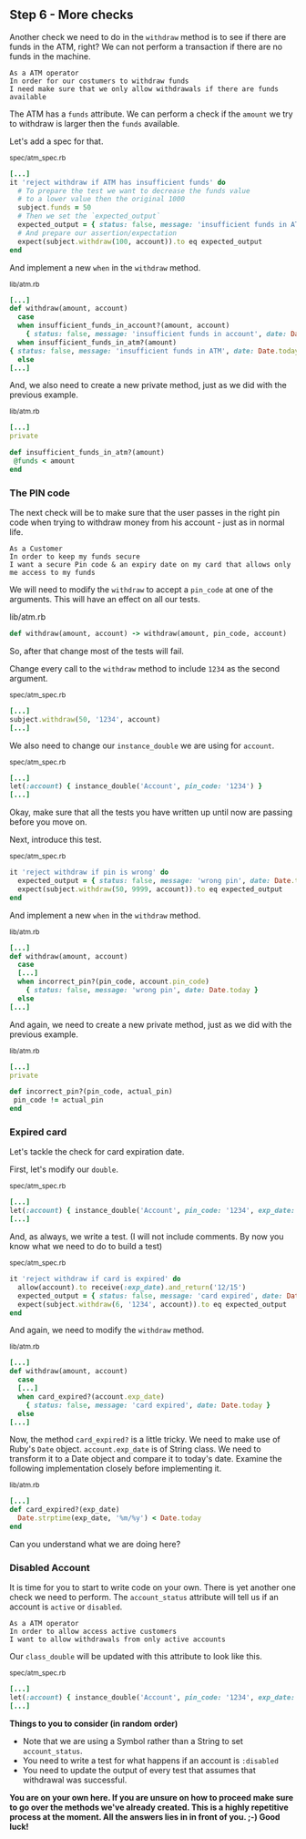 ## Step 6 - More checks

Another check we need to do in the `withdraw` method is to see if there are funds in the ATM, right?  We can not perform a transaction if there are no funds in the machine. 

```
As a ATM operator
In order for our costumers to withdraw funds
I need make sure that we only allow withdrawals if there are funds available
``` 

The ATM has a `funds` attribute. We can perform a check if the `amount` we try to withdraw is larger then the `funds` available. 

Let's add a spec for that.

<small>spec/atm_spec.rb</small>
```ruby
[...]
it 'reject withdraw if ATM has insufficient funds' do
  # To prepare the test we want to decrease the funds value
  # to a lower value then the original 1000
  subject.funds = 50
  # Then we set the `expected_output`
  expected_output = { status: false, message: 'insufficient funds in ATM', date: Date.today }
  # And prepare our assertion/expectation
  expect(subject.withdraw(100, account)).to eq expected_output
end
```

And implement a new `when` in the `withdraw` method.

<small>lib/atm.rb</small>
```ruby
[...]
def withdraw(amount, account)
  case
  when insufficient_funds_in_account?(amount, account)
    { status: false, message: 'insufficient funds in account', date: Date.today }
  when insufficient_funds_in_atm?(amount)
{ status: false, message: 'insufficient funds in ATM', date: Date.today }
  else
[...]
```

And, we also need to create a new private method, just as we did with the previous example.

<small>lib/atm.rb</small>
```ruby
[...]
private 

def insufficient_funds_in_atm?(amount)
 @funds < amount
end

```

### The PIN code

The next check will be to make sure that the user passes in the right pin code when trying to withdraw money from his account - just as in normal life. 

```
As a Customer              
In order to keep my funds secure             
I want a secure Pin code & an expiry date on my card that allows only me access to my funds
```

We will need to modify the `withdraw` to accept a `pin_code` at one of the arguments. This will have an effect on all our tests. 

lib/atm.rb
```ruby
def withdraw(amount, account) -> withdraw(amount, pin_code, account)
```
So, after that change most of the tests will fail. 

Change every call to the `withdraw` method to include `1234` as the second argument. 

<small>spec/atm_spec.rb</small>
```ruby
[...]
subject.withdraw(50, '1234', account)
[...]
```

We also need to change our `instance_double` we are using for `account`. 

<small>spec/atm_spec.rb</small>
```ruby
[...]
let(:account) { instance_double('Account', pin_code: '1234') }
[...]
```

Okay, make sure that all the tests you have written up until now are passing before you move on. 

Next, introduce this test.

<small>spec/atm_spec.rb</small>
```ruby
it 'reject withdraw if pin is wrong' do
  expected_output = { status: false, message: 'wrong pin', date: Date.today }
  expect(subject.withdraw(50, 9999, account)).to eq expected_output
end
```

And implement a new `when` in the `withdraw` method.

<small>lib/atm.rb</small>
```ruby
[...]
def withdraw(amount, account)
  case
  [...]
  when incorrect_pin?(pin_code, account.pin_code)
    { status: false, message: 'wrong pin', date: Date.today }
  else
[...]
```

And again, we need to create a new private method, just as we did with the previous example.

<small>lib/atm.rb</small>

```ruby
[...]
private 

def incorrect_pin?(pin_code, actual_pin)
 pin_code != actual_pin
end

```

### Expired card

Let's tackle the check for card expiration date. 

First, let's modify our `double`.

<small>spec/atm_spec.rb</small>
```ruby
[...]
let(:account) { instance_double('Account', pin_code: '1234', exp_date: '04/17') }
[...]
```

And, as always, we write a test. (I will not include comments. By now you know what we need to do to build a test)

<small>spec/atm_spec.rb</small>
```ruby
it 'reject withdraw if card is expired' do
  allow(account).to receive(:exp_date).and_return('12/15')
  expected_output = { status: false, message: 'card expired', date: Date.today }
  expect(subject.withdraw(6, '1234', account)).to eq expected_output
end
```

And again, we need to modify the `withdraw` method. 

<small>lib/atm.rb</small>
```ruby
[...]
def withdraw(amount, account)
  case
  [...]
  when card_expired?(account.exp_date)
    { status: false, message: 'card expired', date: Date.today }
  else
[...]
```

Now, the method `card_expired?` is a little tricky. We need to make use of Ruby's `Date` object. `account.exp_date` is of String class. We need to transform it to a Date object and compare it to today's date. Examine the following implementation closely before implementing it. 

<small>lib/atm.rb</small>
```ruby
[...]
def card_expired?(exp_date)
  Date.strptime(exp_date, '%m/%y') < Date.today
end
```

Can you understand what we are doing here? 

### Disabled Account

It is time for you to start to write code on your own. There is yet another one check we need to perform. The `account_status` attribute will tell us if an account is `active` or `disabled`. 

```
As a ATM operator             
In order to allow access active customers             
I want to allow withdrawals from only active accounts
```

Our `class_double` will be updated with this attribute to look like this. 

<small>spec/atm_spec.rb</small>
```ruby
[...]
let(:account) { instance_double('Account', pin_code: '1234', exp_date: '04/17', account_status: :active) }
[...]
```

**Things to you to consider (in random order)**
* Note that we are using a Symbol rather than a String to set `account_status`.
* You need to write a test for what happens if an account is `:disabled` 
* You need to update the output of every test that assumes that withdrawal was successful. 

**You are on your own here. If you are unsure on how to proceed make sure to go over the methods we've already created. This is a highly repetitive process at the moment. All the answers lies in in front of you. ;-) Good luck!**
 
















